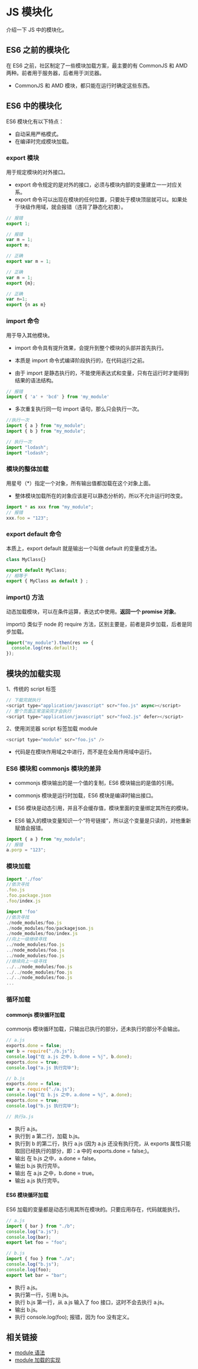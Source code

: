 # JS 模块化

介绍一下 JS 中的模块化。

## ES6 之前的模块化

在 ES6 之前，社区制定了一些模块加载方案，最主要的有 CommonJS 和 AMD 两种。前者用于服务器，后者用于浏览器。

- CommonJS 和 AMD 模块，都只能在运行时确定这些东西。

## ES6 中的模块化

ES6 模块化有以下特点：

- 自动采用严格模式。
- 在编译时完成模块加载。

### export 模块

用于规定模块的对外接口。

- export 命令规定的是对外的接口，必须与模块内部的变量建立一一对应关系。
- export 命令可以出现在模块的任何位置，只要处于模块顶层就可以。如果处于块级作用域，就会报错（违背了静态化初衷）。

```js
// 报错
export 1;

// 报错
var m = 1;
export m;

// 正确
export var m = 1;

// 正确
var m = 1;
export {m};

// 正确
var n=1;
export {n as m}
```

### import 命令

用于导入其他模块。

- import 命令具有提升效果，会提升到整个模块的头部并首先执行。

- 本质是 import 命令式编译阶段执行的，在代码运行之前。

- 由于 import 是静态执行的，不能使用表达式和变量，只有在运行时才能得到结果的语法结构。

```js
// 报错
import { 'a' + 'bcd' } from 'my_module'
```

- 多次重复执行同一句 import 语句，那么只会执行一次。

```js
//执行一次
import { a } from "my_module";
import { b } from "my_module";

// 执行一次
import "lodash";
import "lodash";
```

### 模块的整体加载

用星号（\*）指定一个对象，所有输出值都加载在这个对象上面。

- 整体模块加载所在的对象应该是可以静态分析的，所以不允许运行时改变。

```js
import * as xxx from "my_module";
// 报错
xxx.foo = "123";
```

### export default 命令

本质上，export default 就是输出一个叫做 default 的变量或方法。

```js
class MyClass{}

export default MyClass;
// 相等于
export { MyClass as default } ;
```

### import() 方法

动态加载模块，可以在条件运算，表达式中使用。**返回一个 promise 对象**。

import() 类似于 node 的 require 方法，区别主要是，前者是异步加载，后者是同步加载。

```js
import("my_module").then(res => {
  console.log(res.default);
});
```

## 模块的加载实现

1、传统的 script 标签

```js
// 下载完就执行
<script type="application/javascript" scr="foo.js" async></script>
// 整个页面正常渲染完才会执行
<script type="application/javascript" scr="foo2.js" defer></script>
```

2、使用浏览器 script 标签加载 module

```js
<script type="module" scr="foo.js" />
```

- 代码是在模块作用域之中进行，而不是在全局作用域中运行。

### ES6 模块和 commonjs 模块的差异

- commonjs 模块输出的是一个值的复制，ES6 模块输出的是值的引用。
- commonjs 模块是运行时加载，ES6 模块是编译时输出接口。

- ES6 模块是动态引用，并且不会缓存值，模块里面的变量绑定其所在的模块。
- ES6 输入的模块变量知识一个“符号链接”，所以这个变量是只读的，对他重新赋值会报错。

```js
import { a } from "my_module";
// 报错
a.porp = "123";
```

### 模块加载

```js
import './foo'
//依次寻找
.foo.js
.foo.package.json
.foo/index.js

import 'foo'
//依次寻找
./node_modules/foo.js
./node_modules/foo/packagejson.js
./node_modules/foo/index.js
//向上一级继续寻找
../node_modules/foo.js
../node_modules/foo.js
../node_modules/foo.js
//继续向上一级寻找
../../node_modules/foo.js
../../node_modules/foo.js
../../node_modules/foo.js
...
```

### 循环加载

#### commonjs 模块循环加载

commonjs 模块循环加载，只输出已执行的部分，还未执行的部分不会输出。

```js
// a.js
exports.done = false;
var b = require("./b.js");
console.log("在 a.js 之中，b.done = %j", b.done);
exports.done = true;
console.log("a.js 执行完毕");

// b.js
exports.done = false;
var a = require("./a.js");
console.log("在 b.js 之中，a.done = %j", a.done);
exports.done = true;
console.log("b.js 执行完毕");

// 执行a.js
```

- 执行 a.js。
- 执行到 a 第二行，加载 b.js。
- 执行到 b 的第二行，执行 a.js (因为 a.js 还没有执行完，从 exports 属性只能取回已经执行的部分，即：a 中的 exports.done = false;)。
- 输出 在 b.js 之中，a.done = false。
- 输出 b.js 执行完毕。
- 输出 在 a.js 之中，b.done = true。
- 输出 a.js 执行完毕。

#### ES6 模块循环加载

ES6 加载的变量都是动态引用其所在模块的。只要应用存在，代码就能执行。

```js
// a.js
import { bar } from "./b";
console.log("a.js");
console.log(bar);
export let foo = "foo";

// b.js
import { foo } from "./a";
console.log("b.js");
console.log(foo);
export let bar = "bar";
```

- 执行 a.js。
- 执行第一行，引用 b.js。
- 执行 b.js 第一行，从 a.js 输入了 foo 接口，这时不会去执行 a.js。
- 输出 b.js。
- 执行 console.log(foo); 报错，因为 foo 没有定义。

## 相关链接

- [module 语法](http://ES6.ruanyifeng.com/#docs/module)
- [module 加载的实现](http://ES6.ruanyifeng.com/#docs/module-loader)

